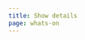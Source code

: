 ```yaml
---
title: Show details
page: whats-on
---
```


<script setup>
    import ShowPage from "/src/pages/ShowPage.vue";
    import { useData } from 'vitepress'
    const { params } = useData();
    let showSlug = params.value.show;
</script>

<ShowPage :id="showSlug" />
